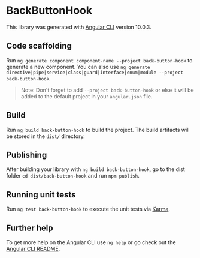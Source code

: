 # BackButtonHook

This library was generated with [Angular CLI](https://github.com/angular/angular-cli) version 10.0.3.

## Code scaffolding

Run `ng generate component component-name --project back-button-hook` to generate a new component. You can also use `ng generate directive|pipe|service|class|guard|interface|enum|module --project back-button-hook`.
> Note: Don't forget to add `--project back-button-hook` or else it will be added to the default project in your `angular.json` file. 

## Build

Run `ng build back-button-hook` to build the project. The build artifacts will be stored in the `dist/` directory.

## Publishing

After building your library with `ng build back-button-hook`, go to the dist folder `cd dist/back-button-hook` and run `npm publish`.

## Running unit tests

Run `ng test back-button-hook` to execute the unit tests via [Karma](https://karma-runner.github.io).

## Further help

To get more help on the Angular CLI use `ng help` or go check out the [Angular CLI README](https://github.com/angular/angular-cli/blob/master/README.md).
